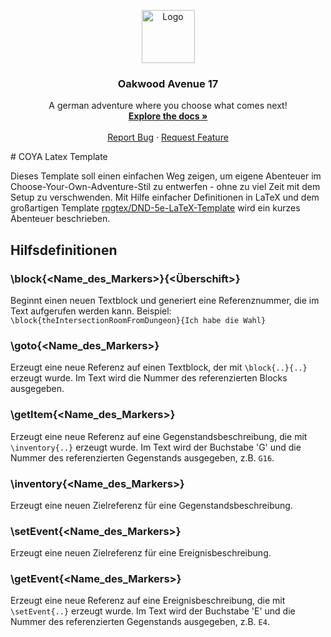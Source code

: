 <!-- PROJECT LOGO -->
<p align="center">
  <a href="https://github.com/bearbob/Oakwood-Avenue-17">
    <img src="img/repo-cover.jpg" alt="Logo" width="85" height="85">
  </a>

  <h3 align="center">Oakwood Avenue 17</h3>

  <p align="center">
    A german adventure where you choose what comes next!
    <br />
    <a href="https://github.com/bearbob/Oakwood-Avenue-17/wiki"><strong>Explore the docs »</strong></a>
    <br />
    <br />
    <a href="https://github.com/bearbob/Oakwood-Avenue-17/issues/new">Report Bug</a>
    ·
    <a href="https://github.com/bearbob/Oakwood-Avenue-17/issues">Request Feature</a>
  </p>
</p>
# COYA Latex Template

Dieses Template soll einen einfachen Weg zeigen, um eigene Abenteuer im Choose-Your-Own-Adventure-Stil zu entwerfen - ohne zu viel Zeit mit dem Setup zu verschwenden.
Mit Hilfe einfacher Definitionen in LaTeX und dem großartigen Template [rpgtex/DND-5e-LaTeX-Template](https://github.com/rpgtex/DND-5e-LaTeX-Template) wird ein kurzes Abenteuer beschrieben.

## Hilfsdefinitionen

### \block{<Name_des_Markers>}{<Überschift>}

Beginnt einen neuen Textblock und generiert eine Referenznummer, die im Text aufgerufen werden kann.
Beispiel: ```\block{theIntersectionRoomFromDungeon}{Ich habe die Wahl}```

### \goto{<Name_des_Markers>}

Erzeugt eine neue Referenz auf einen Textblock, der mit `\block{..}{..}` erzeugt wurde.
Im Text wird die Nummer des referenzierten Blocks ausgegeben.

### \getItem{<Name_des_Markers>}

Erzeugt eine neue Referenz auf eine Gegenstandsbeschreibung, die mit `\inventory{..}` erzeugt wurde.
Im Text wird der Buchstabe 'G' und die Nummer des referenzierten Gegenstands ausgegeben, z.B. `G16`.

### \inventory{<Name_des_Markers>}

Erzeugt eine neuen Zielreferenz für eine Gegenstandsbeschreibung.

### \setEvent{<Name_des_Markers>}

Erzeugt eine neuen Zielreferenz für eine Ereignisbeschreibung.

### \getEvent{<Name_des_Markers>}

Erzeugt eine neue Referenz auf eine Ereignisbeschreibung, die mit `\setEvent{..}` erzeugt wurde.
Im Text wird der Buchstabe 'E' und die Nummer des referenzierten Gegenstands ausgegeben, z.B. `E4`.
